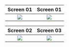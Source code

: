Screen 01             |  Screen 01
:-------------------------:|:-------------------------:
![](https://i.imgur.com/Ighb1gM.png)  |  ![](https://i.imgur.com/KbXHGMM.png)

Screen 02             |  Screen 03
:-------------------------:|:-------------------------:
![](https://i.imgur.com/f3avEbj.png)  |  ![](https://i.imgur.com/R53d7ot.png)
